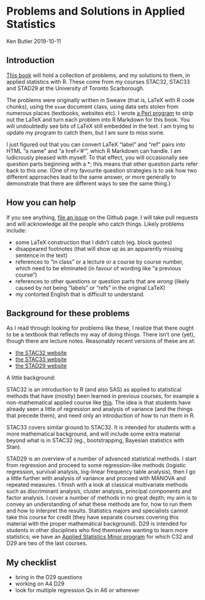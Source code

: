 Problems and Solutions in Applied Statistics
================
Ken Butler
2019-10-11

## Introduction

[This book](http://ritsokiguess.site/pasias/) will hold a collection of
problems, and my solutions to them, in applied statistics with R. These
come from my courses STAC32, STAC33 and STAD29 at the University of
Toronto Scarborough.

The problems were originally written in Sweave (that is, LaTeX with R
code chunks), using the `exam` document class, using data sets stolen
from numerous places (textbooks, websites etc). I wrote [a Perl
program](https://raw.githubusercontent.com/nxskok/pasias/master/convert.pl)
to strip out the LaTeX and turn each problem into R Markdown for this
book. You will undoubtedly see bits of LaTeX still embedded in the text.
I am trying to update my program to catch them, but I am sure to miss
some.

I just figured out that you can convert LaTeX “label” and “ref” pairs
into HTML “a name” and “a href=‘\#’”, which R Markdown can handle. I am
ludicrously pleased with myself. To that effect, you will occasionally
see question parts beginning with a \*; this means that other question
parts refer back to this one. (One of my favourite question strategies
is to ask how two different approaches lead to the same answer, or more
generally to demonstrate that there are different ways to see the same
thing.)

## How you can help

If you see anything, [file an
issue](https://github.com/nxskok/pasias/issues) on the Github page. I
will take pull requests and will acknowledge all the people who catch
things. Likely problems include:

  - some LaTeX construction that I didn’t catch (eg. block quotes)
  - disappeared footnotes (that will show up as an apparently missing
    sentence in the text)
  - references to “in class” or a lecture or a course by course number,
    which need to be eliminated (in favour of wording like “a previous
    course”)
  - references to other questions or question parts that are *wrong*
    (likely caused by *not* being “labels” or “refs” in the original
    LaTeX)
  - my contorted English that is difficult to understand.

## Background for these problems

As I read through looking for problems like these, I realize that there
ought to be a textbook that reflects my way of doing things. There isn’t
one (yet), though there are lecture notes. Reasonably recent versions of
these are at:

  - [the STAC32 website](http://ritsokiguess.site/STAC32/)
  - [the STAC33 website](http://ritsokiguess.site/STAC33/)
  - [the STAD29 website](http://ritsokiguess.site/STAD29/)

A little background:

STAC32 is an introduction to R (and also SAS) as applied to statistical
methods that have (mostly) been learned in previous courses, for example
a non-mathematical applied course like
[this](https://utsc.calendar.utoronto.ca/course/stab27h3). The idea is
that students have already seen a little of regression and analysis of
variance (and the things that precede them), and need only an
introduction of how to run them in R.

STAC33 covers similar ground to STAC32. It is intended for students with
a more mathematical background, and will include some extra material
beyond what is in STAC32 (eg., bootstrapping, Bayesian statistics with
Stan).

STAD29 is an overview of a number of advanced statistical methods. I
start from regression and proceed to some regression-like methods
(logistic regression, survival analysis, log-linear frequency table
analysis), then I go a little further with analysis of variance and
proceed with MANOVA and repeated measures. I finish with a look at
classical multivariate methods such as discriminant analysis, cluster
analysis, principal components and factor analysis. I cover a number of
methods in no great depth; my aim is to convey an understanding of what
these methods are for, how to run them and how to interpret the results.
Statistics majors and specialists cannot take this course for credit
(they have separate courses covering this material with the proper
mathematical background). D29 is intended for students in other
disciplines who find themselves wanting to learn more statistics; we
have an [Applied Statistics Minor
program](https://utsc.calendar.utoronto.ca/minor-program-applied-statistics-science)
for which C32 and D29 are two of the last courses.

## My checklist

  - bring in the D29 questions
  - working on A4 D29
  - look for multiple regression Qs in A6 or wherever
